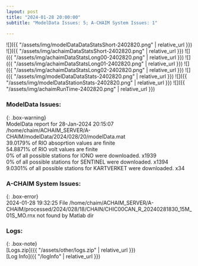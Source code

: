 ```yaml
---
layout: post
title: "2024-01-28 20:00:00"
subtitle: "ModelData Issues: 5; A-CHAIM System Issues: 1"

---
```


![]({{ "/assets/img/modelDataDataStatsShort-2402820.png" | relative_url }})
![]({{ "/assets/img/achaimDataStatsShort-2402820.png" | relative_url }})
![]({{ "/assets/img/achaimDataStatsLong00-2402820.png" | relative_url }})
![]({{ "/assets/img/achaimDataStatsLong01-2402820.png" | relative_url }})
![]({{ "/assets/img/achaimDataStatsLong02-2402820.png" | relative_url }})
![]({{ "/assets/img/modelDataDataStats-2402820.png" | relative_url }})
![]({{ "/assets/img/modelDataStationStats-2402820.png" | relative_url }})
![]({{ "/assets/img/achaimRunTime-2402820.png" | relative_url }})


### ModelData Issues:  
  
{: .box-warning}  
 ModelData report for 28-Jan-2024 20:15:07   
 /home/chaim/ACHAIM_SERVER/A-CHAIM/modelData/2024/028/20/modelData.mat   
 39.0179% of RIO absoprtion values are finite   
 54.8871% of RIO volt values are finite   
 0% of all possible stations for IONO were downloaded. x1939   
 0% of all possible stations for SENTINEL were downloaded. x1394   
 9.0301% of all possible stations for KARTVERKET were downloaded. x34   
  
### A-CHAIM System Issues:  
  
{: .box-error}  
2024-01-28 19:32:25 File /home/chaim/ACHAIM_SERVER/A-CHAIM/processed/2024/028/18/CHAIN/CHIC00CAN_R_20240281830_15M_01S_MO.rnx not found by Matlab dir  

### Logs:  
  
{: .box-note}  
[Logs.zip]({{ "/assets/other/logs.zip" | relative_url }})  
[Log Info]({{ "/logInfo" | relative_url }})  
